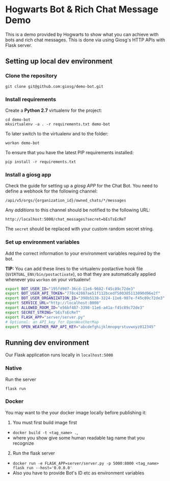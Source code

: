 # Hogwarts Bot & Rich Chat Message Demo

This is a demo provided by Hogwarts to show what you can achieve with bots and rich chat messages. This is done via using Giosg's HTTP APIs with Flask server.

## Setting up local dev environment

### Clone the repository

    git clone git@github.com:giosg/demo-bot.git

### Install requirements

Create a **Python 2.7** virtualenv for the project:

    cd demo-bot
    mkvirtualenv -a . -r requirements.txt demo-bot

To later switch to the virtualenv and to the folder:

    workon demo-bot

To ensure that you have the latest PIP requirements installed:

    pip install -r requirements.txt

### Install a giosg app

Check the guide for setting up a *giosg APP* for the Chat Bot.
You need to define a webhook for the following channel:

    /api/v5/orgs/{organization_id}/owned_chats/*/messages

Any *additions* to this channel should be notified to the following URL:

    http://localhost:5000/chat_messages?secret=bEsTsEcReT

The `secret` should be replaced with your custom random secret string.

### Set up environment variables

Add the correct information to your environment variables required by the bot.

**TIP:** You can add these lines to the virtualenv postactive hook file (`$VIRTUAL_ENV/bin/postactivate`), so that they are automatically applied whenever you `workon` on your virtualenv!

``` bash
export BOT_USER_ID="195fd907-36cd-11e6-9682-f45c89c72de3"
export BOT_USER_API_TOKEN="778c42087ae51f112bcedf500385113090d96e2f"
export BOT_USER_ORGANIZATION_ID="398b5138-3224-11e6-987e-f45c89c72de3"
export SERVICE_URL="http://localhost:8000"
export ALLOWED_ROOM_ID="e56bf487-3398-11e6-a41a-f45c89c72de3"
export SECRET_STRING="bEsTsEcReT"
export FLASK_APP="server/server.py"
# Optional: an API key for OpenWeatherMap
export OPEN_WEATHER_MAP_API_KEY="abcdefghijklmnopqrstuvwxyz012345"
```

## Running dev environment

Our Flask application runs locally in `localhost:5000`

### Native

Run the server

    flask run

### Docker

You may want to the your docker image locally before publishing it:

1. You must first build image first
  -  `docker build -t <tag_name> .`,
  -  where you show give some human readable tag name that you recognize

2. Run the flask server
  - `docker run -e FLASK_APP=server/server.py -p 5000:8000 <tag_name> flask run --host='0.0.0.0'`
  - Also you have to provide Bot's ID etc as environment variables
